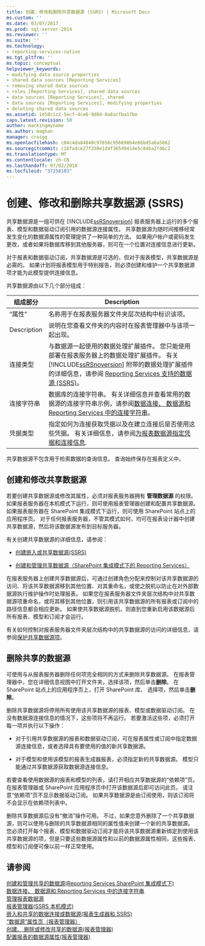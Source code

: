 ```yaml
---
title: 创建、修改和删除共享数据源 (SSRS) | Microsoft Docs
ms.custom: ''
ms.date: 03/07/2017
ms.prod: sql-server-2014
ms.reviewer: ''
ms.suite: ''
ms.technology:
- reporting-services-native
ms.tgt_pltfrm: ''
ms.topic: conceptual
helpviewer_keywords:
- modifying data source properties
- shared data sources [Reporting Services]
- removing shared data sources
- roles [Reporting Services], shared data sources
- data sources [Reporting Services], shared
- data sources [Reporting Services], modifying properties
- deleting shared data sources
ms.assetid: 1e58c1c2-5ecf-4ce6-9d04-0a8acfba17be
caps.latest.revision: 50
author: markingmyname
ms.author: maghan
manager: craigg
ms.openlocfilehash: c04c4da84040c97656c956698b4e66bd5a6a5862
ms.sourcegitcommit: c18fadce27f330e1d4f36549414e5c84ba2f46c2
ms.translationtype: MT
ms.contentlocale: zh-CN
ms.lasthandoff: 07/02/2018
ms.locfileid: "37258103"
---
```

# <a name="create-modify-and-delete-shared-data-sources-ssrs"></a>创建、修改和删除共享数据源 (SSRS)
  共享数据源是一组可供在 [!INCLUDE[ssRSnoversion](../../includes/ssrsnoversion-md.md)] 报表服务器上运行的多个报表、模型和数据驱动订阅引用的数据源连接属性。 共享数据源为随时间推移经常发生变化的数据源属性的管理提供了一种简单的方法。 如果用户帐户或密码发生更改，或者如果将数据库移到其他服务器，则可在一个位置对连接信息进行更新。  
  
 对于报表和数据驱动订阅，共享数据源是可选的，但对于报表模型，共享数据源是必需的。 如果计划将报表模型用于特别报告，则必须创建和维护一个共享数据源项才能为此模型提供连接信息。  
  
 共享数据源由以下几个部分组成：  
  
|组成部分|Description|  
|----------|-----------------|  
|“属性”|名称用于在报表服务器文件夹层次结构中标识该项。|  
|Description|说明在您查看文件夹的内容时在报表管理器中与该项一起出现。|  
|连接类型|与数据源一起使用的数据处理扩展插件。 您只能使用部署在报表服务器上的数据处理扩展插件。 有关 [!INCLUDE[ssRSnoversion](../../includes/ssrsnoversion-md.md)] 附带的数据处理扩展插件的详细信息，请参阅 [Reporting Services 支持的数据源 (SSRS)](../create-deploy-and-manage-mobile-and-paginated-reports.md)。|  
|连接字符串|数据库的连接字符串。 有关详细信息并查看常用的数据源的连接字符串示例，请参阅[数据连接、 数据源和 Reporting Services 中的连接字符串](../data-connections-data-sources-and-connection-strings-in-reporting-services.md)。|  
|凭据类型|指定如何为连接获取凭据以及在建立连接后是否使用这些凭据。 有关详细信息，请参阅[为报表数据源指定凭据和连接信息](../../integration-services/connection-manager/data-sources.md).|  
  
 共享数据源不包含用于检索数据的查询信息。 查询始终保存在报表定义中。  
  
## <a name="creating-and-modifying-a-shared-data-source"></a>创建和修改共享数据源  
 若要创建共享数据源或修改其属性，必须对报表服务器拥有 **管理数据源** 的权限。 如果报表服务器在本机模式下运行，则可使用报表管理器创建和配置共享数据源。 如果报表服务器在 SharePoint 集成模式下运行，则可使用 SharePoint 站点上的应用程序页。 对于任何报表服务器，不管其模式如何，均可在报表设计器中创建共享数据源，然后将该数据源发布到目标服务器。  
  
 有关创建共享数据源的详细信息，请参阅：  
  
-   [创建嵌入或共享数据源&#40;SSRS&#41;](../create-an-embedded-or-shared-data-source-ssrs.md)  
  
-   [创建和管理共享数据源（SharePoint 集成模式下的 Reporting Services）](../create-manage-shared-data-sources-reporting-services-sharepoint-integrated-mode.md)  
  
 在报表服务器上创建共享数据源后，可通过创建角色分配来控制对该共享数据源的访问、将该共享数据源移到其他位置、对其重命名，或使之脱机以防止在对外部数据源执行维护操作时处理报表。 如果您在报表服务器文件夹层次结构中对共享数据源项重命名，或将其移到其他位置，则引用该共享数据源的所有报表或订阅中的路径信息都会相应更新。 如果使共享数据源脱机，则直到您重新启用该数据源后所有报表、模型和订阅才会运行。  
  
 有关如何控制对报表服务器文件夹层次结构中的共享数据源的访问的详细信息，请参阅[保护共享数据源项](../security/secure-shared-data-source-items.md)。  
  
## <a name="deleting-a-shared-data-source"></a>删除共享的数据源  
 可使用与从报表服务器删除任何项完全相同的方式来删除共享数据源。 在报表管理器中，您在详细信息视图中打开文件夹，选择该项，然后单击**删除**。 在 SharePoint 站点上的应用程序页上，打开 SharePoint 库、 选择项，然后单击**删除**。  
  
 删除共享数据源将停用所有使用该共享数据源的报表、模型或数据驱动订阅。 在没有数据源连接信息的情况下，这些项将不再运行。 若要激活这些项，必须打开每一项并执行以下操作：  
  
-   对于引用共享数据源的报表和数据驱动订阅，可在报表属性或订阅中指定数据源连接信息，或者选择具有要使用的值的新共享数据源。  
  
-   对于模型和使用该模型的报表生成器报表，必须指定新的共享数据源。 模型只能通过共享数据源获取数据源连接信息。  
  
 若要查看使用数据源的报表和模型的列表，请打开相应共享数据源的“依赖项”页。 在报表管理器或 SharePoint 应用程序页中打开该数据源后即可访问此页。 请注意“依赖项”页不显示数据驱动订阅。 如果共享数据源是由订阅使用，则该订阅将不会显示在依赖项列表中。  
  
 删除共享数据源后没有“撤消”操作可用。 不过，如果您意外删除了一个共享数据源，则可以使用与删除的共享数据源相同的属性值来创建一个新的共享数据源。 您必须打开每个报表、模型和数据驱动订阅才能将该共享数据源重新绑定到使用该共享数据源的项，但是只要这些数据源属性和以前的数据源属性相同，这些报表、模型和订阅便可像以前一样正常使用。  
  
## <a name="see-also"></a>请参阅  
 [创建和管理共享的数据源&#40;Reporting Services SharePoint 集成模式下&#41;](../create-manage-shared-data-sources-reporting-services-sharepoint-integrated-mode.md)   
 [数据连接、 数据源和 Reporting Services 中的连接字符串](../data-connections-data-sources-and-connection-strings-in-reporting-services.md)   
 [管理报表数据源](manage-report-data-sources.md)   
 [报表管理器&#40;SSRS 本机模式&#41;](../report-manager-ssrs-native-mode.md)   
 [嵌入和共享的数据连接或数据源&#40;报表生成器和 SSRS&#41;](../embedded-and-shared-data-connections-or-data-sources-report-builder-and-ssrs.md)   
 [“数据源”属性页（报表管理器）](../data-sources-properties-page-report-manager.md)   
 [创建、 删除或修改共享的数据源&#40;报表管理器&#41;](../create-delete-or-modify-a-shared-data-source-report-manager.md)   
 [配置报表的数据源属性&#40;报表管理器&#41;](configure-data-source-properties-for-a-report-report-manager.md)  
  
  
